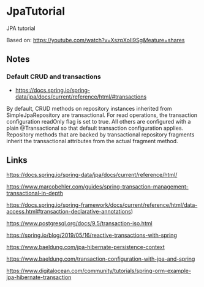 # JpaTutorial
JPA tutorial

Based on: https://youtube.com/watch?v=XszpXoII9Sg&feature=shares

## Notes

### Default CRUD and transactions

- https://docs.spring.io/spring-data/jpa/docs/current/reference/html/#transactions

By default, CRUD methods on repository instances inherited from SimpleJpaRepository are transactional.
For read operations, the transaction configuration readOnly flag is set to true.
All others are configured with a plain @Transactional so that default transaction configuration applies.
Repository methods that are backed by transactional repository fragments inherit the transactional attributes from the actual fragment method.

## Links

https://docs.spring.io/spring-data/jpa/docs/current/reference/html/

https://www.marcobehler.com/guides/spring-transaction-management-transactional-in-depth

https://docs.spring.io/spring-framework/docs/current/reference/html/data-access.html#transaction-declarative-annotations)

https://www.postgresql.org/docs/9.5/transaction-iso.html

https://spring.io/blog/2019/05/16/reactive-transactions-with-spring

https://www.baeldung.com/jpa-hibernate-persistence-context

https://www.baeldung.com/transaction-configuration-with-jpa-and-spring

https://www.digitalocean.com/community/tutorials/spring-orm-example-jpa-hibernate-transaction
